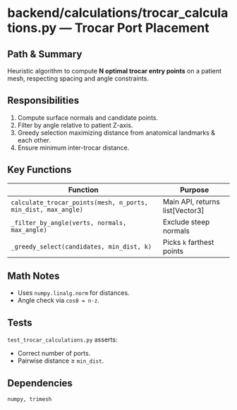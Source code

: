 # backend/calculations/trocar_calculations.py — Trocar Port Placement

## Path & Summary
Heuristic algorithm to compute **N optimal trocar entry points** on a patient mesh, respecting spacing and angle constraints.

## Responsibilities
1. Compute surface normals and candidate points.
2. Filter by angle relative to patient Z-axis.
3. Greedy selection maximizing distance from anatomical landmarks & each other.
4. Ensure minimum inter-trocar distance.

## Key Functions
| Function | Purpose |
|----------|---------|
| `calculate_trocar_points(mesh, n_ports, min_dist, max_angle)` | Main API, returns list[Vector3] |
| `_filter_by_angle(verts, normals, max_angle)` | Exclude steep normals |
| `_greedy_select(candidates, min_dist, k)` | Picks `k` farthest points |

## Math Notes
* Uses `numpy.linalg.norm` for distances.
* Angle check via `cosθ = n·z`.

## Tests
`test_trocar_calculations.py` asserts:
* Correct number of ports.
* Pairwise distance ≥ `min_dist`.

## Dependencies
```
numpy, trimesh
```
